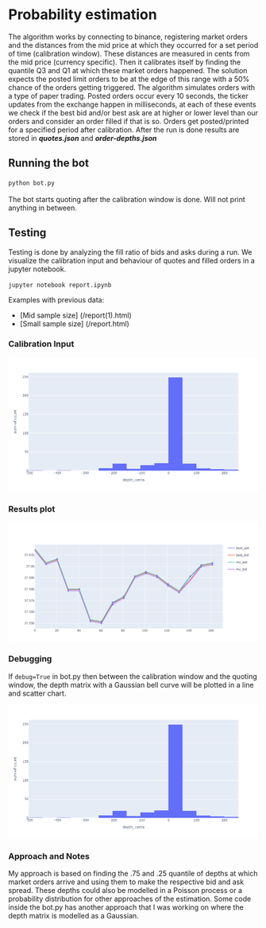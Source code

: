 # Probability estimation
The algorithm works by connecting to binance, registering market orders and the distances from the mid price 
at which they occurred for a set period of time (calibration window). These distances are measured in cents from the 
mid price (currency specific). Then it calibrates itself by finding the quantile Q3 and Q1 at which these market orders happened. 
The solution expects the posted limit orders to be at the edge of this range with a 50% 
chance of the orders getting triggered. The algorithm simulates orders with a type of paper trading. Posted orders occur 
every 10 seconds, the ticker updates from the exchange happen in milliseconds, at each of these events we check if the 
best bid and/or best ask are at higher or lower level than our orders and consider an order filled if that is so. 
Orders get posted/printed for a specified period after calibration. After the run is done results are stored in **_quotes.json_**
and **_order-depths.json_**

## Running the bot
`python bot.py` </br>
</br>
The bot starts quoting after the calibration window is done. Will not print anything in between.

## Testing
Testing is done by analyzing the fill ratio of bids and asks during a run. We visualize the calibration input and 
behaviour of quotes and filled orders in a jupyter notebook.

`jupyter notebook report.ipynb` </br>

Examples with previous data:
* [Mid sample size] (/report(1).html)
* [Small sample size] (/report.html)

### Calibration Input

![Depth Matrix](/order-depths.png "Depth Matrix")

### Results plot

![Quotes and filled orders](/quotes_and_orders.PNG "Quotes and filled orders")

### Debugging
If `debug=True` in bot.py then between the calibration window and the quoting window, the depth matrix with a Gaussian 
bell curve will be plotted in a line and scatter chart.

![Gaussian Bell Curve](/order-depths.png "Gaussian Bell Curve")


### Approach and Notes

My approach is based on finding the .75 and .25 quantile of depths at which market orders arrive and using them to make the 
respective bid and ask spread.
These depths could also be modelled in a Poisson process or a probability distribution for other approaches of the 
estimation. Some code  inside the bot.py has another approach that I was working on where the depth matrix is modelled 
as a Gaussian.